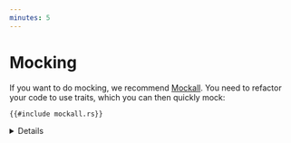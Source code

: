 ```yaml
---
minutes: 5
---
```


# Mocking

If you want to do mocking, we recommend [Mockall]. You need to refactor your
code to use traits, which you can then quickly mock:

```rust,ignore
{{#include mockall.rs}}
```

[Mockall]: https://docs.rs/mockall/

<details>

- Note that *mocking is controversial*: mocks allow you to completely isolate a
  test from its dependencies. The immediate result is faster and more stable
  test execution. On the other hand, the mocks can be configured wrongly and
  return output different from what the real dependencies would do.

  If at all possible, it is recommended that you use the real dependencies. As
  an example, many databases allow you to configure an in-memory backend. This
  means that you get the correct behavior in your tests, plus they are fast and
  will automatically clean up after themselves.

  Similarly, many web frameworks allow you to start an in-process server which
  binds to a random port on `localhost`. Always prefer this over mocking away
  the framework since it helps you test your code in the real environment.

- Mockall is not part of the Rust Playground, so you need to run this example in
  a local environment. Use `cargo add mockall` to quickly add Mockall to an
  existing Cargo project.

- Mockall has a lot more functionality. In particular, you can set up
  expectations which depend on the arguments passed:

    ```rust,ignore
    let mut mock_cat = MockPet::new();
    mock_cat
        .expect_is_hungry()
        .with(mockall::predicate::gt(Duration::from_secs(3 * 3600)))
        .return_const(true);
    mock_cat
        .expect_is_hungry()
        .return_const(true);
    assert_eq!(mock_cat.is_hungry(Duration::from_secs(1 * 3600)), false);
    assert_eq!(mock_cat.is_hungry(Duration::from_secs(5 * 3600)), true);
    ```

- You can use `.times(n)` to limit the number of times a mock method can be
  called to `n` --- the mock will automatically panic when dropped if this isn't
  satisfied.

- Mockall is available for use in AOSP.

</details>
